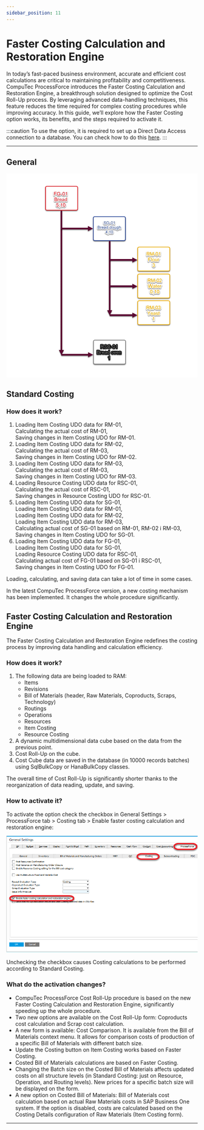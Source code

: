 ```yaml
---
sidebar_position: 11
---
```


# Faster Costing Calculation and Restoration Engine

In today’s fast-paced business environment, accurate and efficient cost calculations are critical to maintaining profitability and competitiveness. CompuTec ProcessForce introduces the Faster Costing Calculation and Restoration Engine, a breakthrough solution designed to optimize the Cost Roll-Up process. By leveraging advanced data-handling techniques, this feature reduces the time required for complex costing procedures while improving accuracy. In this guide, we’ll explore how the Faster Costing option works, its benefits, and the steps required to activate it.

:::caution
    To use the option, it is required to set up a Direct Data Access connection to a database. You can check how to do this [here](../../administrator-guide/licensing/license-server/configure-computec-service-manager.md).
:::

---

## General

![Faster Costing](./media/faster-costing-calculation-and-restoration-engine/dynamic-costing.webp)

## Standard Costing

### How does it work?

1. Loading Item Costing UDO data for RM-01,  
    Calculating the actual cost of RM-01,  
    Saving changes in Item Costing UDO for RM-01.
2. Loading Item Costing UDO data for RM-02,  
    Calculating the actual cost of RM-03,  
    Saving changes in Item Costing UDO for RM-02.
3. Loading Item Costing UDO data for RM-03,  
    Calculating the actual cost of RM-03,  
    Saving changes in Item Costing UDO for RM-03.
4. Loading Resource Costing UDO data for RSC-01,  
    Calculating the actual cost of RSC-01,  
    Saving changes in Resource Costing UDO for RSC-01.
5. Loading Item Costing UDO data for SG-01,  
    Loading Item Costing UDO data for RM-01,  
    Loading Item Costing UDO data for RM-02,  
    Loading Item Costing UDO data for RM-03,  
    Calculating actual cost of SG-01 based on RM-01, RM-02 i RM-03,  
    Saving changes in Item Costing UDO for SG-01.
6. Loading Item Costing UDO data for FG-01,  
    Loading Item Costing UDO data for SG-01,  
    Loading Resource Costing UDO data for RSC-01,  
    Calculating actual cost of FG-01 based on SG-01 i RSC-01,  
    Saving changes in Item Costing UDO for FG-01.

Loading, calculating, and saving data can take a lot of time in some cases.

In the latest CompuTec ProcessForce version, a new costing mechanism has been implemented. It changes the whole procedure significantly.

## Faster Costing Calculation and Restoration Engine

The Faster Costing Calculation and Restoration Engine redefines the costing process by improving data handling and calculation efficiency.

### How does it work?

1. The following data are being loaded to RAM:
    - Items
    - Revisions
    - Bill of Materials (header, Raw Materials, Coproducts, Scraps, Technology)
    - Routings
    - Operations
    - Resources
    - Item Costing
    - Resource Costing
2. A dynamic multidimensional data cube based on the data from the previous point.
3. Cost Roll-Up on the cube.
4. Cost Cube data are saved in the database (in 10000 records batches) using SqlBulkCopy or HanaBulkCopy classes.

The overall time of Cost Roll-Up is significantly shorter thanks to the reorganization of data reading, update, and saving.

### How to activate it?

To activate the option check the checkbox in General Settings > ProcessForce tab > Costing tab > Enable faster costing calculation and restoration engine:

![Faster Costing](./media/faster-costing-calculation-and-restoration-engine/enable-faster-costing.png)

Unchecking the checkbox causes Costing calculations to be performed according to Standard Costing.

### What do the activation changes?

- CompuTec ProcessForce Cost Roll-Up procedure is based on the new Faster Costing Calculation and Restoration Engine, significantly speeding up the whole procedure.
- Two new options are available on the Cost Roll-Up form: Coproducts cost calculation and Scrap cost calculation.
- A new form is available: Cost Comparison. It is available from the Bill of Materials context menu. It allows for comparison costs of production of a specific Bill of Materials with different batch size.
- Update the Costing button on Item Costing works based on Faster Costing.
- Costed Bill of Materials calculations are based on Faster Costing.
- Changing the Batch size on the Costed Bill of Materials affects updated costs on all structure levels (in Standard Costing: just on Resource, Operation, and Routing levels). New prices for a specific batch size will be displayed on the form.
- A new option on Costed Bill of Materials: Bill of Materials cost calculation based on actual Raw Materials costs in SAP Business One system. If the option is disabled, costs are calculated based on the Costing Details configuration of Raw Materials (Item Costing form).

---
